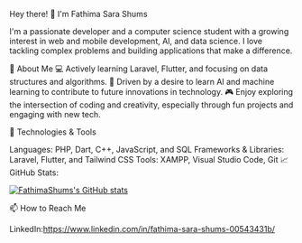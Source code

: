 Hey there! 👋 I'm Fathima Sara Shums

I'm a passionate developer and a computer science student with a growing interest in web and mobile development, AI, and data science. I love tackling complex problems and building applications that make a difference.

🚀 About Me
💻 Actively learning Laravel, Flutter, and focusing on data structures and algorithms.
🌱 Driven by a desire to learn AI and machine learning to contribute to future innovations in technology.
🎮 Enjoy exploring the intersection of coding and creativity, especially through fun projects and engaging with new tech.

🔧 Technologies & Tools

Languages: PHP, Dart, C++, JavaScript, and SQL
Frameworks & Libraries: Laravel, Flutter, and Tailwind CSS
Tools: XAMPP, Visual Studio Code, Git
📈 GitHub Stats:


[![FathimaShums's GitHub stats](https://github-readme-stats.vercel.app/api?username=FathimaShums)](https://github.com/FathimaShums/github-readme-stats)



📫 How to Reach Me

LinkedIn:https://www.linkedin.com/in/fathima-sara-shums-00543431b/
